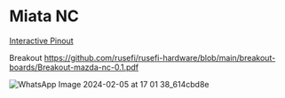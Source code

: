 # Miata NC

[Interactive Pinout](https://rusefi.com/docs/pinouts/miata-nc/)

Breakout https://github.com/rusefi/rusefi-hardware/blob/main/breakout-boards/Breakout-mazda-nc-0.1.pdf

![WhatsApp Image 2024-02-05 at 17 01 38_614cbd8e](https://github.com/rusefi/rusefi/assets/48498823/519385ae-c485-4f3f-93cd-1578c32c5628)
